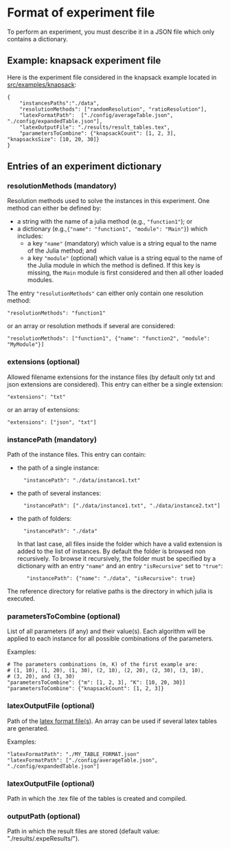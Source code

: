 # Format of experiment file

To perform an experiment, you must describe it in a JSON file which only contains a dictionary.

## Example: knapsack experiment file

Here is the experiment file considered in the knapsack example located
in [src/examples/knapsack](../src/examples/knapsack):

    {
        "instancesPaths":"./data",
        "resolutionMethods": ["randomResolution", "ratioResolution"],
        "latexFormatPath":  ["./config/averageTable.json", "./config/expandedTable.json"],
        "latexOutputFile": "./results/result_tables.tex",
        "parametersToCombine": {"knapsackCount": [1, 2, 3], "knapsacksSize": [10, 20, 30]}
    }
    

## Entries of an experiment dictionary

### resolutionMethods (mandatory)

Resolution methods used to solve the instances in this experiment. One method can either be defined by:
* a string with the name of a julia method (e.g., `"function1"`); or
* a dictionary (e.g.,`{"name": "function1", "module": "Main"}`) which includes:
    * a key `"name"` (mandatory) which value is a string equal to the name of the Julia method; and
    * a key `"module"` (optional) which value is a string equal to the
      name of the Julia module in which the method is defined. If this
      key is  missing, the `Main`  module is first considered  and then
      all other loaded modules.

The  entry  `"resolutionMethods"`  can  either only  contain  one  resolution
method:

    "resolutionMethods": "function1"

or an array or resolution methods if several are considered:

    "resolutionMethods": ["function1", {"name": "function2", "module": "MyModule"}]

### extensions (optional)

Allowed  filename extensions  for the instance files  (by default only
txt and  json extensions  are considered).  This entry  can either  be a
single extension:

    "extensions": "txt"
	
or an array of extensions:

    "extensions": ["json", "txt"]

### instancePath (mandatory)

Path of the instance files. This entry can contain:
* the path of a single instance:

        "instancePath": "./data/instance1.txt"

* the path of several instances:

        "instancePath": ["./data/instance1.txt", "./data/instance2.txt"]
	
* the path of folders:

        "instancePath": "./data"
		
   In that last case, all files inside the folder which have a valid extension is added to
   the list of instances.  By default the folder is browsed non
   recursively. To browse it recursively, the folder must be specified
   by a dictionary with an entry `"name"` and an entry `"isRecursive"` set
   to `"true"`:
 
         "instancePath": {"name": "./data", "isRecursive": true}


The reference directory  for relative paths is the  directory in which
julia is executed.

### parametersToCombine (optional)

List of all parameters (if any) and their value(s). Each algorithm will be applied
to each instance for all possible combinations of the parameters. 

Examples:

    # The parameters combinations (m, K) of the first example are:
    # (1, 10), (1, 20), (1, 30), (2, 10), (2, 20), (2, 30), (3, 10),
    # (3, 20), and (3, 30)
    "parametersToCombine": {"m": [1, 2, 3], "K": [10, 20, 30}]
    "parametersToCombine": {"knapsackCount": [1, 2, 3]}
	
	

### latexOutputFile (optional)

Path of the [latex format file(s)](./latex_table_format.md). An array can be used if several latex tables are generated.

Examples:

    "latexFormatPath": "./MY_TABLE_FORMAT.json"
    "latexFormatPath": ["./config/averageTable.json", "./config/expandedTable.json"]

### latexOutputFile (optional)

Path in which the .tex file of the tables is created and compiled.

### outputPath (optional)

Path in which the result files are stored (default value: "./results/.expeResults/").
